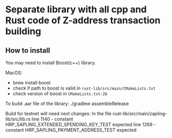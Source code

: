 # Separate library with all cpp and Rust code of Z-address transaction building

## How to install
You may need to install Boost(c++) library.

MacOS:
- brew install boost
- check if path to boost is valid in `rust-lib/src/main/CMakeLists.txt`
- check version of boost in `CMakeLists.txt:26`

To build .aar file of the library:
./gradlew assembleRelease

Build for testnet will need next changes:
In the file rust-lib/src/main/zapling-lib/src/lib.rs
line 1140 - constant HRP_SAPLING_EXTENDED_SPENDING_KEY_TEST expected
line 1269 - constant HRP_SAPLING_PAYMENT_ADDRESS_TEST expected